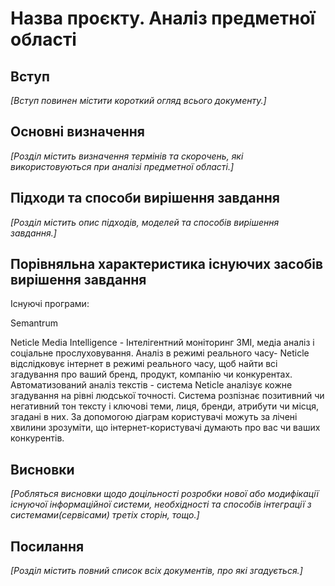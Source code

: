 # Назва проєкту. Аналіз предметної області

## Вступ

*[Вступ повинен містити короткий огляд всього документу.]*


## Основні визначення

*[Розділ містить визначення термінів та скорочень, які використовуються при аналізі предметної області.]*

## Підходи та способи вирішення завдання

*[Розділ містить опис підходів, моделей та способів вирішення завдання.]*

## Порівняльна характеристика існуючих засобів вирішення завдання
Існуючі програми:

Semantrum

Neticle Media Intelligence - Інтелігентний моніторинг ЗМІ, медіа аналіз і соціальне прослуховування. Аналіз в режимі реального часу- Neticle відслідковує інтернет в режимі реального часу, щоб найти всі згадування про ваший бренд, продукт, компанію чи конкурентах. Автоматизований аналіз текстів - система Neticle аналізує кожне згадування на рівні людської точності. Система розпізнає позитивний чи негативний тон тексту і ключові теми, лиця, бренди, атрибути чи місця, згадані в них. За допомогою діаграм користувачі можуть за лічені хвилини зрозуміти, що інтернет-користувачі думають про вас чи ваших конкурентів.

## Висновки

*[Робляться висновки щодо доцільності розробки нової або модифікації існуючої інформаційної системи, необхідності та способів інтеграції з системами(сервісами) третіх сторін, тощо.]*

## Посилання

*[Розділ містить повний список всіх документів, про які згадується.]*
